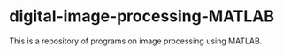 # digital-image-processing-MATLAB
This is a repository of programs on image processing using MATLAB. 
